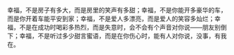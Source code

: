 幸福，不是房子有多大，而是房里的笑声有多甜；幸福，不是你能开多豪华的车，而是你开着车能平安到家；幸福，不是爱人多漂亮，而是爱人的笑容多灿烂；幸福，不是在成功时喝彩多热烈，而是失意时，会不会有个声音对你说——朋友别倒下；幸福，不是听过多少甜言蜜语，而是在你伤心时，能有人对你说，没事，有我在。
